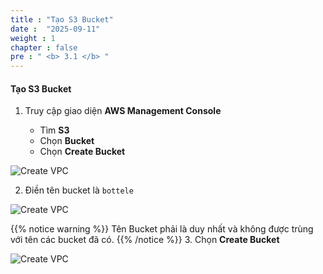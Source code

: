 ```yaml
---
title : "Tạo S3 Bucket"
date :  "2025-09-11" 
weight : 1 
chapter : false
pre : " <b> 3.1 </b> "
---
```


#### Tạo S3 Bucket

1. Truy cập giao diện **AWS Management Console**

   - Tìm **S3**
   - Chọn **Bucket**
   - Chọn **Create Bucket**


![Create VPC](/images/3-Prerequiste/3.1-Create_S3_bucket/1.png?featherlight=false&width=90pc)

2. Điền tên bucket là ```bottele```

![Create VPC](/images/3-Prerequiste/3.1-Create_S3_bucket/2.png?featherlight=false&width=90pc)


{{% notice warning %}}
Tên Bucket phải là duy nhất và không được trùng với tên các bucket đã có.
{{% /notice %}}
3. Chọn **Create Bucket**

![Create VPC](/images/3-Prerequiste/3.1-Create_S3_bucket/3.png?featherlight=false&width=90pc)




